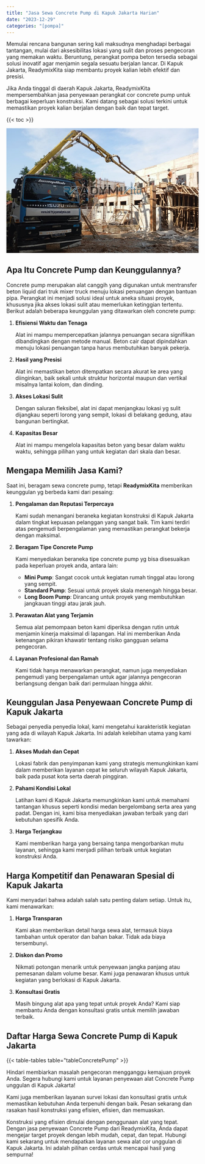 ```yaml
---
title: "Jasa Sewa Concrete Pump di Kapuk Jakarta Harian"
date: "2023-12-29"
categories: "[pompa]"
---
```


Memulai rencana bangunan sering kali maksudnya menghadapi berbagai tantangan, mulai dari aksesibilitas lokasi yang sulit dan proses pengecoran yang memakan waktu. Beruntung, perangkat pompa beton tersedia sebagai solusi inovatif agar menjamin segala sesuatu berjalan lancar. Di Kapuk Jakarta, ReadymixKita siap membantu proyek kalian lebih efektif dan presisi.

Jika Anda tinggal di daerah Kapuk Jakarta, ReadymixKita mempersembahkan jasa penyewaan perangkat cor concrete pump untuk berbagai keperluan konstruksi. Kami datang sebagai solusi terkini untuk memastikan proyek kalian berjalan dengan baik dan tepat target.

{{< toc >}}

![Jasa Sewa Concrete Pump di Kapuk Jakarta Harian](/images/pompa/sewa-pompa-26.jpg)

## Apa Itu Concrete Pump dan Keunggulannya?

Concrete pump merupakan alat canggih yang digunakan untuk mentransfer beton liquid dari truk mixer truck menuju lokasi penuangan dengan bantuan pipa. Perangkat ini menjadi solusi ideal untuk aneka situasi proyek, khususnya jika akses lokasi sulit atau memerlukan ketinggian tertentu. Berikut adalah beberapa keunggulan yang ditawarkan oleh concrete pump:

1. **Efisiensi Waktu dan Tenaga**

   Alat ini mampu mempercepatkan jalannya penuangan secara signifikan dibandingkan dengan metode manual. Beton cair dapat dipindahkan menuju lokasi penuangan tanpa harus membutuhkan banyak pekerja.

2. **Hasil yang Presisi**

   Alat ini memastikan beton ditempatkan secara akurat ke area yang diinginkan, baik sekali untuk struktur horizontal maupun dan vertikal misalnya lantai kolom, dan dinding.

3. **Akses Lokasi Sulit**

   Dengan saluran fleksibel, alat ini dapat menjangkau lokasi yg sulit dijangkau seperti lorong yang sempit, lokasi di belakang gedung, atau bangunan bertingkat.

4. **Kapasitas Besar**

   Alat ini mampu mengelola kapasitas beton yang besar dalam waktu waktu, sehingga pilihan yang untuk kegiatan dari skala dan besar.

## Mengapa Memilih Jasa Kami?

Saat ini, beragam sewa concrete pump, tetapi **ReadymixKita** memberikan keunggulan yg berbeda kami dari pesaing:

1. **Pengalaman dan Reputasi Terpercaya**

   Kami sudah menangani beraneka kegiatan konstruksi di Kapuk Jakarta dalam tingkat kepuasan pelanggan yang sangat baik. Tim kami terdiri atas pengemudi berpengalaman yang memastikan perangkat bekerja dengan maksimal.

2. **Beragam Tipe Concrete Pump**

   Kami menyediakan beraneka tipe concrete pump yg bisa disesuaikan pada keperluan proyek anda, antara lain:
   - **Mini Pump**: Sangat cocok untuk kegiatan rumah tinggal atau lorong yang sempit.
   - **Standard Pump**: Sesuai untuk proyek skala menengah hingga besar.
   - **Long Boom Pump**: Dirancang untuk proyek yang membutuhkan jangkauan tinggi atau jarak jauh.

3. **Perawatan Alat yang Terjamin**

   Semua alat pemompaan beton kami diperiksa dengan rutin untuk menjamin kinerja maksimal di lapangan. Hal ini memberikan Anda ketenangan pikiran khawatir tentang risiko gangguan selama pengecoran.

4. **Layanan Profesional dan Ramah**

   Kami tidak hanya menawarkan perangkat, namun juga menyediakan pengemudi yang berpengalaman untuk agar jalannya pengecoran berlangsung dengan baik dari permulaan hingga akhir.

## Keunggulan Jasa Penyewaan Concrete Pump di Kapuk Jakarta

Sebagai penyedia penyedia lokal, kami mengetahui karakteristik kegiatan yang ada di wilayah Kapuk Jakarta. Ini adalah kelebihan utama yang kami tawarkan:

1. **Akses Mudah dan Cepat**

   Lokasi fabrik dan penyimpanan kami yang strategis memungkinkan kami dalam memberikan layanan cepat ke seluruh wilayah Kapuk Jakarta, baik pada pusat kota serta daerah pinggiran.

2. **Pahami Kondisi Lokal**

   Latihan kami di Kapuk Jakarta memungkinkan kami untuk memahami tantangan khusus seperti kondisi medan bergelombang serta area yang padat. Dengan ini, kami bisa menyediakan jawaban terbaik yang dari kebutuhan spesifik Anda.

3. **Harga Terjangkau**

   Kami memberikan harga yang bersaing tanpa mengorbankan mutu layanan, sehingga kami menjadi pilihan terbaik untuk kegiatan konstruksi Anda.

## Harga Kompetitif dan Penawaran Spesial di Kapuk Jakarta

Kami menyadari bahwa adalah salah satu penting dalam setiap. Untuk itu, kami menawarkan:

1. **Harga Transparan**

   Kami akan memberikan detail harga sewa alat, termasuk biaya tambahan untuk operator dan bahan bakar. Tidak ada biaya tersembunyi.

2. **Diskon dan Promo**

   Nikmati potongan menarik untuk penyewaan jangka panjang atau pemesanan dalam volume besar. Kami juga penawaran khusus untuk kegiatan yang berlokasi di Kapuk Jakarta.

3. **Konsultasi Gratis**

   Masih bingung alat apa yang tepat untuk proyek Anda? Kami siap membantu Anda dengan konsultasi gratis untuk memilih jawaban terbaik.

## Daftar Harga Sewa Concrete Pump di Kapuk Jakarta

{{< table-tables table="tableConcretePump" >}}

Hindari membiarkan masalah pengecoran mengganggu kemajuan proyek Anda. Segera hubungi kami untuk layanan penyewaan alat Concrete Pump unggulan di Kapuk Jakarta!

Kami juga memberikan layanan survei lokasi dan konsultasi gratis untuk memastikan kebutuhan Anda terpenuhi dengan baik. Pesan sekarang dan rasakan hasil konstruksi yang efisien, efisien, dan memuaskan.

Konstruksi yang efisien dimulai dengan penggunaan alat yang tepat. Dengan jasa penyewaan Concrete Pump dari ReadymixKita, Anda dapat mengejar target proyek dengan lebih mudah, cepat, dan tepat. Hubungi kami sekarang untuk mendapatkan layanan sewa alat cor unggulan di Kapuk Jakarta. Ini adalah pilihan cerdas untuk mencapai hasil yang sempurna!